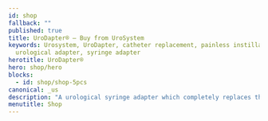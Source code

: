 ```yaml
---
id: shop
fallback: ""
published: true
title: UroDapter® – Buy from UroSystem
keywords: Urosystem, UroDapter, catheter replacement, painless instillation,
  urological adapter, syringe adapter
herotitle: UroDapter®
hero: shop/hero
blocks:
  - id: shop/shop-5pcs
canonical: _us
description: "A urological syringe adapter which completely replaces the catheter: it enables painless and complication-free bladder instillation. The UroDapter® can be purchased here."
menutitle: Shop
---
```

